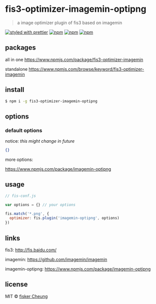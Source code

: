 # fis3-optimizer-imagemin-optipng
> a image optimizer plugin of fis3 based on imagemin

[![styled with prettier](https://img.shields.io/badge/styled_with-prettier-ff69b4.svg)](https://github.com/prettier/prettier)
[![npm](https://img.shields.io/npm/v/fis3-optimizer-imagemin-optipng.svg?style=flat-square)](https://www.npmjs.com/package/fis3-optimizer-imagemin-optipng)
[![npm](https://img.shields.io/npm/dt/fis3-optimizer-imagemin-optipng.svg?style=flat-square)](https://www.npmjs.com/package/fis3-optimizer-imagemin-optipng)
[![npm](https://img.shields.io/npm/dm/fis3-optimizer-imagemin-optipng.svg?style=flat-square)](https://www.npmjs.com/package/fis3-optimizer-imagemin-optipng)


## packages
all in one
https://www.npmjs.com/package/fis3-optimizer-imagemin

standalone
https://www.npmjs.com/browse/keyword/fis3-optimizer-imagemin

## install
```sh
$ npm i -g fis3-optimizer-imagemin-optipng
```

## options

### default options

notice: *this might change in future*

```json
{}
```
more options:

https://www.npmjs.com/package/imagemin-optipng


## usage

```js
// fis-conf.js

var options = {} // your options

fis.match('*.png', {
  optimizer: fis.plugin('imagemin-optipng', options)
})
```

## links
fis3: http://fis.baidu.com/

imagemin: https://github.com/imagemin/imagemin

imagemin-optipng: https://www.npmjs.com/package/imagemin-optipng


## license
MIT © [fisker Cheung](https://github.com/fisker)
